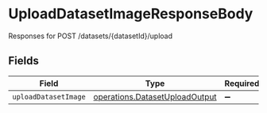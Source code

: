 # UploadDatasetImageResponseBody

Responses for POST /datasets/{datasetId}/upload


## Fields

| Field                                                                            | Type                                                                             | Required                                                                         | Description                                                                      |
| -------------------------------------------------------------------------------- | -------------------------------------------------------------------------------- | -------------------------------------------------------------------------------- | -------------------------------------------------------------------------------- |
| `uploadDatasetImage`                                                             | [operations.DatasetUploadOutput](../../models/operations/datasetuploadoutput.md) | :heavy_minus_sign:                                                               | N/A                                                                              |